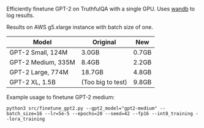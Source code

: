 Efficiently finetune GPT-2 on TruthfulQA with a single GPU. Uses [wandb](https://wandb.ai/) to log results.

Results on AWS g5.xlarge instance with batch size of one.

Model | Original | New |
| --- | --- | --- |
GPT-2 Small, 124M| 3.0GB | 0.7GB |
GPT-2 Medium, 335M | 8.4GB | 2.2GB |
GPT-2 Large, 774M | 18.7GB | 4.8GB |
GPT-2 XL, 1.5B | (Too big to test) | 9.8GB |

Example usage to finetune GPT-2 medium:
```
python3 src/finetune_gpt2.py --gpt2_model="gpt2-medium" --batch_size=16 --lr=5e-5 --epochs=20 --seed=42 --fp16 --int8_training --lora_training
```